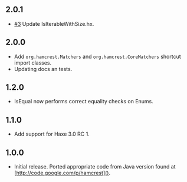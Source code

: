 ## 2.0.1

- [#3](https://github.com/mikestead/hamcrest-haxe/pull/3) Update IsIterableWithSize.hx.

## 2.0.0

- Add `org.hamcrest.Matchers` and `org.hamcrest.CoreMatchers` shortcut import classes.
- Updating docs an tests.

## 1.2.0

- IsEqual now performs correct equality checks on Enums.

## 1.1.0

- Add support for Haxe 3.0 RC 1.

## 1.0.0

- Initial release. Ported appropriate code from Java version found at [http://code.google.com/p/hamcrest]().
